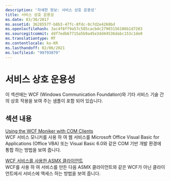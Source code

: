 ```yaml
---
description: '자세한 정보: 서비스 상호 운용성'
title: 서비스 상호 운용성
ms.date: 03/30/2017
ms.assetid: 3628557f-b8b3-47fc-8fdc-0c7d2e4268bd
ms.openlocfilehash: 3ac4f8ff9a57c585cacbdc27903156186b1d7203
ms.sourcegitcommit: ddf7edb67715a5b9a45e3dd44536dabc153c1de0
ms.translationtype: MT
ms.contentlocale: ko-KR
ms.lasthandoff: 02/06/2021
ms.locfileid: "99793079"
---
```

# <a name="service-interoperability"></a>서비스 상호 운용성

이 섹션에는 WCF (Windows Communication Foundation)와 기타 서비스 기술 간의 상호 작용을 보여 주는 샘플이 포함 되어 있습니다.  
  
## <a name="in-this-section"></a>섹션 내용  

 [Using the WCF Moniker with COM Clients](using-the-wcf-moniker-with-com-clients.md)  
 WCF 서비스 모니커를 사용 하 여 웹 서비스를 Microsoft Office Visual Basic for Applications (Office VBA) 또는 Visual Basic 6.0와 같은 COM 기반 개발 환경에 통합 하는 방법을 보여 줍니다.  
  
 [WCF 서비스를 사용한 ASMX 클라이언트](asmx-client-with-a-wcf-service.md)  
 WCF를 사용 하 여 서비스를 만든 다음 ASMX 클라이언트와 같은 WCF가 아닌 클라이언트에서 서비스에 액세스 하는 방법을 보여 줍니다.
